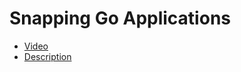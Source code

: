 # Snapping Go Applications

 * [Video](https://www.youtube.com/watch?v=b2x6mumSrpw)
 * [Description](description.txt)
